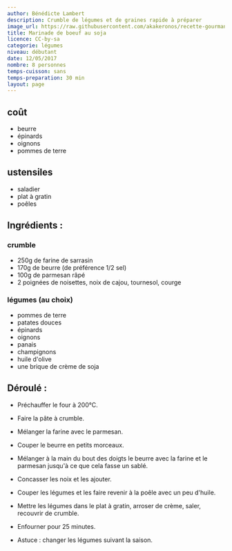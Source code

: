 ```yaml
---
author: Bénédicte Lambert
description: Crumble de légumes et de graines rapide à préparer
image_url: https://raw.githubusercontent.com/akakeronos/recette-gourmandignes/master/images/crumble-legumes.jpg
title: Marinade de boeuf au soja
licence: CC-by-sa
categorie: légumes
niveau: débutant
date: 12/05/2017
nombre: 8 personnes
temps-cuisson: sans
temps-preparation: 30 min
layout: page
---
```


## coût
* beurre
* épinards
* oignons
* pommes de terre

## ustensiles
* saladier
* plat à gratin
* poêles

## Ingrédients  :

### crumble  
* 250g de farine de sarrasin
* 170g de beurre (de préférence 1/2 sel)
* 100g de parmesan râpé
* 2 poignées de noisettes, noix de cajou, tournesol, courge  
### légumes (au choix)   
* pommes de terre
* patates douces
* épinards
* oignons
* panais
* champignons
* huile d'olive
* une brique de crème de soja

## Déroulé :

* Préchauffer le four à 200°C.  
* Faire la pâte à crumble.  
* Mélanger la farine avec le parmesan.  
* Couper le beurre en petits morceaux.  
* Mélanger à la main du bout des doigts le beurre avec la farine et le parmesan jusqu'à ce que cela fasse un sablé.  
* Concasser les noix et les ajouter.  
* Couper les légumes et les faire revenir à la poêle avec un peu d'huile.  
* Mettre les légumes dans le plat à gratin, arroser de crème, saler, recouvrir de crumble.  
* Enfourner pour 25 minutes.  

* Astuce : changer les légumes suivant la saison.  
